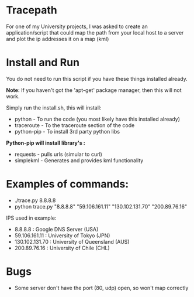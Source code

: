 # Tracepath

For one of my University projects, I was asked to create an application/script that could map the path from your local host to a server and plot the ip addresses it on a map (kml)

# Install and Run
You do not need to run this script if you have these things installed already.

**Note:** If you haven't got the 'apt-get' package manager, then this will not work.

Simply run the install.sh, this will install:
 * python - To run the code (you most likely have this installed already)
 * traceroute - To the traceroute section of the code
 * python-pip - To install 3rd party python libs 

**Python-pip will install library's :**
 * requests - pulls urls (simular to curl)
 * simplekml - Generates and provides kml functionality

# Examples of commands:

 - ./trace.py 8.8.8.8
 - python trace.py "8.8.8.8" "59.106.161.11" "130.102.131.70" "200.89.76.16"


IPS used in example:
 - 8.8.8.8 : Google DNS Server (USA)
 - 59.106.161.11 : University of Tokyo (JPN)
 - 130.102.131.70 : University of Queensland (AUS)
 - 200.89.76.16 : University of Chile (CHL)

# Bugs

- Some server don't have the port (80, udp) open, so won't map correctly
